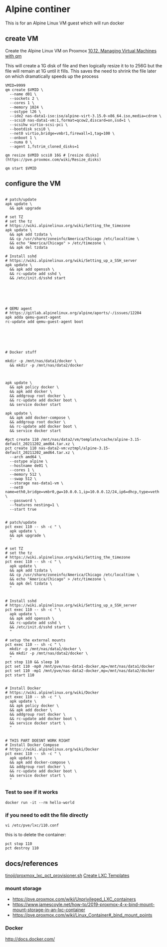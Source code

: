 # Alpine continer

This is for an Alpine Linux VM guest which will run docker 

## create VM

Create the Alpine Linux VM on Proxmox
[10.12. Managing Virtual Machines with qm](https://pve.proxmox.com/pve-docs/pve-admin-guide.html#_managing_virtual_machines_with_span_class_monospaced_qm_span)

This will create a 1G disk of file and then logically resize it to to 256G but the file will remain at 1G until it fills.
This saves the need to shrink the file later on which dramatically speeds up the process


``` shell
VMID=9999
qm create $VMID \
  --name d01 \
  --sockets 2 \
  --cores 1 \
  --memory 1024 \
  --ostype l26 \
  --ide2 nas-data1-iso:iso/alpine-virt-3.15.0-x86_64.iso,media=cdrom \
  --scsi0 nas-data1-vm:1,format=qcow2,discard=on,ssd=1 \
  --scsihw virtio-scsi-pci \
  --bootdisk scsi0 \
  --net0 virtio,bridge=vmbr1,firewall=1,tag=100 \
  --onboot 1 \
  --numa 0 \
  --agent 1,fstrim_cloned_disks=1

qm resize $VMID scsi0 16G # [resize disks](https://pve.proxmox.com/wiki/Resize_disks)

qm start $VMID
```


## configure the VM

``` shell

# patch/update
apk update \
  && apk upgrade

# set TZ
# set the tz
# https://wiki.alpinelinux.org/wiki/Setting_the_timezone
apk update \
  && apk add tzdata \
  && cp /usr/share/zoneinfo/America/Chicago /etc/localtime \
  && echo "America/Chicago" > /etc/timezone \
  && apk del tzdata

# Install sshd
# https://wiki.alpinelinux.org/wiki/Setting_up_a_SSH_server
apk update \
  && apk add openssh \
  && rc-update add sshd \
  && /etc/init.d/sshd start






# QEMU agent
# https://gitlab.alpinelinux.org/alpine/aports/-/issues/12204
apk adda qemu-guest-agent
rc-update add qemu-guest-agent boot






# Docker stuff

mkdir -p /mnt/nas/data1/docker \
  && mkdir -p /mnt/nas/data2/docker



apk update \
  && apk policy docker \
  && apk add docker \
  && addgroup root docker \
  && rc-update add docker boot \
  && service docker start

apk update \
  && apk add docker-compose \
  && addgroup root docker \
  && rc-update add docker boot \
  && service docker start

```








``` shell
#pct create 110 /mnt/nas/data2/vm/template/cache/alpine-3.15-default_20211202_amd64.tar.xz \
pct create 110 nas-data2-vm:vztmpl/alpine-3.15-default_20211202_amd64.tar.xz \
  --arch amd64 \
  --ostype alpine \
  --hostname de01 \
  --cores 1 \
  --memory 512 \
  --swap 512 \
  --storage nas-data1-vm \
  --net0 name=eth0,bridge=vmbr0,gw=10.0.0.1,ip=10.0.0.12/24,ip6=dhcp,type=veth \
  --password \
  --features nesting=1 \
  --start true


# patch/update
pct exec 110 -- sh -c " \
  apk update \
  && apk upgrade \
  "

# set TZ
# set the tz
# https://wiki.alpinelinux.org/wiki/Setting_the_timezone
pct exec 110 -- sh -c " \
  apk update \
  && apk add tzdata \
  && cp /usr/share/zoneinfo/America/Chicago /etc/localtime \
  && echo "America/Chicago" > /etc/timezone \
  && apk del tzdata \
  "


# Install sshd
# https://wiki.alpinelinux.org/wiki/Setting_up_a_SSH_server
pct exec 110 -- sh -c " \
  apk update \
  && apk add openssh \
  && rc-update add sshd \
  && /etc/init.d/sshd start \
  "

# setup the external mounts
pct exec 110 -- sh -c " \
  mkdir -p /mnt/nas/data1/docker \
  && mkdir -p /mnt/nas/data2/docker \
  "
pct stop 110 && sleep 10
pct set 110 -mp0 /mnt/pve/nas-data1-docker,mp=/mnt/nas/data1/docker
pct set 110 -mp1 /mnt/pve/nas-data2-docker,mp=/mnt/nas/data2/docker
pct start 110


# Install Docker
# https://wiki.alpinelinux.org/wiki/Docker
pct exec 110 -- sh -c " \
  apk update \
  && apk policy docker \
  && apk add docker \
  && addgroup root docker \
  && rc-update add docker boot \
  && service docker start \
  "


# THIS PART DOESNT WORK RIGHT
# Install Docker Compose
# https://wiki.alpinelinux.org/wiki/Docker
pct exec 110 -- sh -c " \
  apk update \
  && apk add docker-compose \
  && addgroup root docker \
  && rc-update add docker boot \
  && service docker start \
  "

```

### Test to see if it works

``` shell
docker run -it --rm hello-world
```

### if you need to edit the file directly

``` shell
vi /etc/pve/lxc/110.conf
```

this is to delete the container:

``` shell
pct stop 110
pct destroy 110
```


## docs/references

[tinoji/proxmox_lxc_pct_provisioner.sh]([https://gist.github.com/tinoji/7e066d61a84d98374b08d2414d9524f2)
[Create LXC Templates](https://www.chucknemeth.com/proxmox/lxc/lxc-template)

### mount storage

* https://pve.proxmox.com/wiki/Unprivileged_LXC_containers
* https://www.jamescoyle.net/how-to/2019-proxmox-4-x-bind-mount-mount-storage-in-an-lxc-container
* https://pve.proxmox.com/wiki/Linux_Container#_bind_mount_points

### Docker

http://docs.docker.com/


